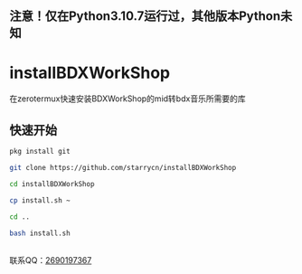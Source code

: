 ## 注意！仅在Python3.10.7运行过，其他版本Python未知
# installBDXWorkShop 

 在zerotermux快速安装BDXWorkShop的mid转bdx音乐所需要的库
 
## 快速开始
 ```bash
 pkg install git
 ```
 ```bash
 git clone https://github.com/starrycn/installBDXWorkShop
 ```
 ```bash
 cd installBDXWorkShop
 ```
 ```bash
 cp install.sh ~
 ```
 ```bash
 cd ..
 ```
 ```bash
 bash install.sh
```
##

联系QQ：<a href="https://wpa.qq.com/wpa_jump_page?v=3&uin=2690197367&site=qq&menu=yes">2690197367</a>
